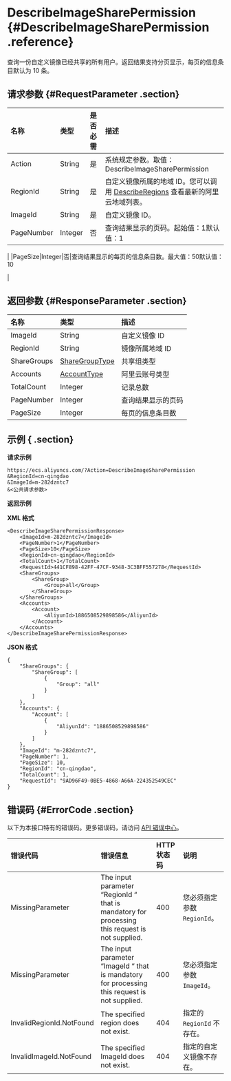 # DescribeImageSharePermission {#DescribeImageSharePermission .reference}

查询一份自定义镜像已经共享的所有用户。返回结果支持分页显示，每页的信息条目默认为 10 条。

## 请求参数 {#RequestParameter .section}

|名称|类型|是否必需|描述|
|:-|:-|:---|:-|
|Action|String|是|系统规定参数。取值：DescribeImageSharePermission|
|RegionId|String|是|自定义镜像所属的地域 ID。您可以调用 [DescribeRegions](intl.zh-CN/API参考/地域/DescribeRegions.md#) 查看最新的阿里云地域列表。|
|ImageId|String|是|自定义镜像 ID。|
|PageNumber|Integer|否|查询结果显示的页码。起始值：1默认值：1

|
|PageSize|Integer|否|查询结果显示的每页的信息条目数。最大值：50默认值：10

|

## 返回参数 {#ResponseParameter .section}

|名称|类型|描述|
|:-|:-|:-|
|ImageId|String|自定义镜像 ID|
|RegionId|String|镜像所属地域 ID|
|ShareGroups|[ShareGroupType](intl.zh-CN/API参考/数据类型/ShareGroupType.md#)|共享组类型|
|Accounts|[AccountType](intl.zh-CN/API参考/数据类型/AccountType.md#)|阿里云账号类型|
|TotalCount|Integer|记录总数|
|PageNumber|Integer|查询结果显示的页码|
|PageSize|Integer|每页的信息条目数|

## 示例 { .section}

**请求示例** 

```
https://ecs.aliyuncs.com/?Action=DescribeImageSharePermission
&RegionId=cn-qingdao
&ImageId=m-282dzntc7
&<公共请求参数>
```

**返回示例** 

**XML 格式**

```
<DescribeImageSharePermissionResponse>
    <ImageId>m-282dzntc7</ImageId>
    <PageNumber>1</PageNumber>
    <PageSize>10</PageSize>
    <RegionId>cn-qingdao</RegionId>
    <TotalCount>1</TotalCount>
    <RequestId>441CF898-42FF-47CF-9348-3C3BFF557278</RequestId>
    <ShareGroups>
        <ShareGroup>
            <Group>all</Group>
        </ShareGroup>
    </ShareGroups>
    <Accounts>
        <Account>
            <AliyunId>1886508529898586</AliyunId>
        </Account>
    </Accounts>
</DescribeImageSharePermissionResponse>
```

 **JSON 格式** 

```
{
    "ShareGroups": {
        "ShareGroup": [
            {
                "Group": "all"
            }
        ]
    },
    "Accounts": {
        "Account": [
            {
                "AliyunId": "1886508529898586"
            }
        ]
    },
    "ImageId": "m-282dzntc7",
    "PageNumber": 1,
    "PageSize": 10,
    "RegionId": "cn-qingdao",
    "TotalCount": 1,
    "RequestId": "9AD96F49-0BE5-4868-A66A-224352549CEC"
}
```

## 错误码 {#ErrorCode .section}

以下为本接口特有的错误码。更多错误码，请访问 [API 错误中心](https://error-center.alibabacloud.com/status/product/Ecs)。

|错误代码|错误信息|HTTP 状态码|说明|
|:---|:---|:-------|:-|
|MissingParameter|The input parameter “RegionId “ that is mandatory for processing this request is not supplied.|400|您必须指定参数 `RegionId`。|
|MissingParameter|The input parameter “ImageId “ that is mandatory for processing this request is not supplied.|400|您必须指定参数 `ImageId`。|
|InvalidRegionId.NotFound|The specified region does not exist.|404|指定的 `RegionId` 不存在。|
|InvalidImageId.NotFound|The specified ImageId does not exist.|404|指定的自定义镜像不存在。|


